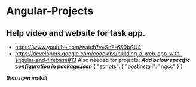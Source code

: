 # Angular-Projects

## Help video and website for task app.
- https://www.youtube.com/watch?v=SnF-6S0bGU4
- https://developers.google.com/codelabs/building-a-web-app-with-angular-and-firebase#13
Also needed for projects: 
***Add below specific configuration in package.json***
{
  "scripts": {
    "postinstall": "ngcc"
  }
}

***then npm install***


